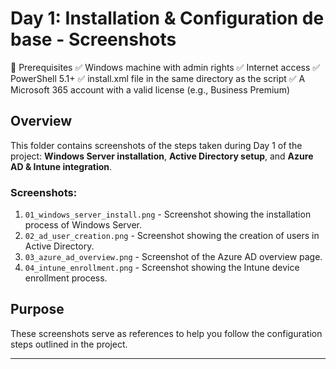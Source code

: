 # Day 1: Installation & Configuration de base - Screenshots

🧰 Prerequisites
✅ Windows machine with admin rights
✅ Internet access
✅ PowerShell 5.1+
✅ install.xml file in the same directory as the script
✅ A Microsoft 365 account with a valid license (e.g., Business Premium)



## Overview
This folder contains screenshots of the steps taken during Day 1 of the project: **Windows Server installation**, **Active Directory setup**, and **Azure AD & Intune integration**.

### Screenshots:
1. `01_windows_server_install.png` - Screenshot showing the installation process of Windows Server.
2. `02_ad_user_creation.png` - Screenshot showing the creation of users in Active Directory.
3. `03_azure_ad_overview.png` - Screenshot of the Azure AD overview page.
4. `04_intune_enrollment.png` - Screenshot showing the Intune device enrollment process.

## Purpose
These screenshots serve as references to help you follow the configuration steps outlined in the project.

---


